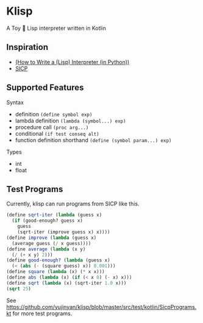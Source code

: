 # Klisp

A Toy 🧸 Lisp interpreter written in Kotlin

## Inspiration

- [(How to Write a (Lisp) Interpreter (in Python))](https://norvig.com/lispy.html)
- [SICP](https://mitpress.mit.edu/sites/default/files/sicp/full-text/book/book.html)

## Supported Features

Syntax
- definition `(define symbol exp)`
- lambda definition `(lambda (symbol...) exp)`
- procedure call `(proc arg...)`
- conditional `(if test conseq alt)`
- function definition shorthand `(define (symbol param...) exp)`

Types
- int
- float

## Test Programs

Currently, klisp can run programs from SICP like this.

```scheme
(define sqrt-iter (lambda (guess x)
  (if (good-enough? guess x)
    guess
    (sqrt-iter (improve guess x) x))))
(define improve (lambda (guess x) 
  (average guess (/ x guess))))
(define average (lambda (x y) 
  (/ (+ x y) 2)))
(define good-enough? (lambda (guess x) 
  (< (abs (- (square guess) x)) 0.001)))
(define square (lambda (x) (* x x)))
(define abs (lambda (x) (if (< x 0) (- x) x)))
(define sqrt (lambda (x) (sqrt-iter 1.0 x)))
(sqrt 25)
```

See https://github.com/yujinyan/klisp/blob/master/src/test/kotlin/SicpPrograms.kt for more test programs.



